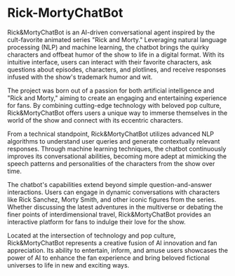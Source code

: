 # Rick-MortyChatBot
Rick&MortyChatBot is an AI-driven conversational agent inspired by the cult-favorite animated series "Rick and Morty." Leveraging natural language processing (NLP) and machine learning, the chatbot brings the quirky characters and offbeat humor of the show to life in a digital format. With its intuitive interface, users can interact with their favorite characters, ask questions about episodes, characters, and plotlines, and receive responses infused with the show's trademark humor and wit.

The project was born out of a passion for both artificial intelligence and "Rick and Morty," aiming to create an engaging and entertaining experience for fans. By combining cutting-edge technology with beloved pop culture, Rick&MortyChatBot offers users a unique way to immerse themselves in the world of the show and connect with its eccentric characters.

From a technical standpoint, Rick&MortyChatBot utilizes advanced NLP algorithms to understand user queries and generate contextually relevant responses. Through machine learning techniques, the chatbot continuously improves its conversational abilities, becoming more adept at mimicking the speech patterns and personalities of the characters from the show over time.

The chatbot's capabilities extend beyond simple question-and-answer interactions. Users can engage in dynamic conversations with characters like Rick Sanchez, Morty Smith, and other iconic figures from the series. Whether discussing the latest adventures in the multiverse or debating the finer points of interdimensional travel, Rick&MortyChatBot provides an interactive platform for fans to indulge their love for the show.

Located at the intersection of technology and pop culture, Rick&MortyChatBot represents a creative fusion of AI innovation and fan appreciation. Its ability to entertain, inform, and amuse users showcases the power of AI to enhance the fan experience and bring beloved fictional universes to life in new and exciting ways.
